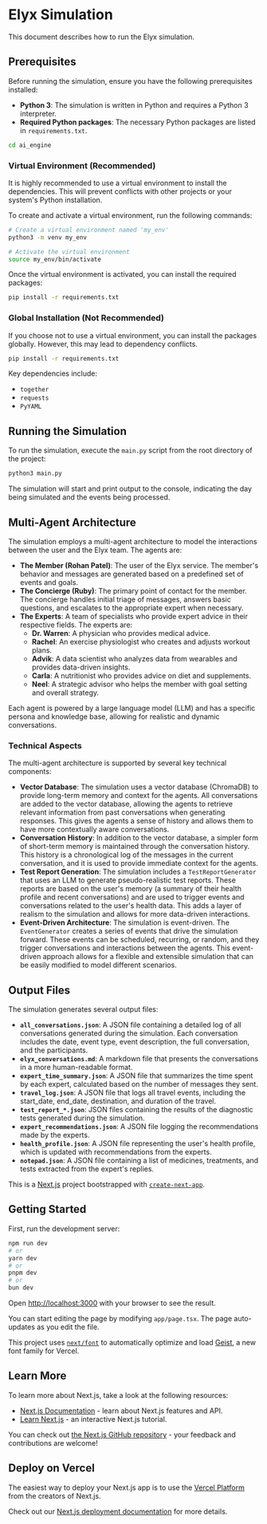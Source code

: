 # Elyx Simulation

This document describes how to run the Elyx simulation.

## Prerequisites

Before running the simulation, ensure you have the following prerequisites installed:

*   **Python 3**: The simulation is written in Python and requires a Python 3 interpreter.
*   **Required Python packages**: The necessary Python packages are listed in `requirements.txt`.

```bash
cd ai_engine
```

### Virtual Environment (Recommended)

It is highly recommended to use a virtual environment to install the dependencies. This will prevent conflicts with other projects or your system's Python installation.

To create and activate a virtual environment, run the following commands:

```bash
# Create a virtual environment named 'my_env'
python3 -m venv my_env

# Activate the virtual environment
source my_env/bin/activate
```

Once the virtual environment is activated, you can install the required packages:

```bash
pip install -r requirements.txt
```

### Global Installation (Not Recommended)

If you choose not to use a virtual environment, you can install the packages globally. However, this may lead to dependency conflicts.

```bash
pip install -r requirements.txt
```

Key dependencies include:
*   `together`
*   `requests`
*   `PyYAML`


## Running the Simulation

To run the simulation, execute the `main.py` script from the root directory of the project:

```bash
python3 main.py
```

The simulation will start and print output to the console, indicating the day being simulated and the events being processed.

## Multi-Agent Architecture

The simulation employs a multi-agent architecture to model the interactions between the user and the Elyx team. The agents are:

*   **The Member (Rohan Patel)**: The user of the Elyx service. The member's behavior and messages are generated based on a predefined set of events and goals.
*   **The Concierge (Ruby)**: The primary point of contact for the member. The concierge handles initial triage of messages, answers basic questions, and escalates to the appropriate expert when necessary.
*   **The Experts**: A team of specialists who provide expert advice in their respective fields. The experts are:
    *   **Dr. Warren**: A physician who provides medical advice.
    *   **Rachel**: An exercise physiologist who creates and adjusts workout plans.
    *   **Advik**: A data scientist who analyzes data from wearables and provides data-driven insights.
    *   **Carla**: A nutritionist who provides advice on diet and supplements.
    *   **Neel**: A strategic advisor who helps the member with goal setting and overall strategy.

Each agent is powered by a large language model (LLM) and has a specific persona and knowledge base, allowing for realistic and dynamic conversations.

### Technical Aspects

The multi-agent architecture is supported by several key technical components:

*   **Vector Database**: The simulation uses a vector database (ChromaDB) to provide long-term memory and context for the agents. All conversations are added to the vector database, allowing the agents to retrieve relevant information from past conversations when generating responses. This gives the agents a sense of history and allows them to have more contextually aware conversations.
*   **Conversation History**: In addition to the vector database, a simpler form of short-term memory is maintained through the conversation history. This history is a chronological log of the messages in the current conversation, and it is used to provide immediate context for the agents.
*   **Test Report Generation**: The simulation includes a `TestReportGenerator` that uses an LLM to generate pseudo-realistic test reports. These reports are based on the user's memory (a summary of their health profile and recent conversations) and are used to trigger events and conversations related to the user's health data. This adds a layer of realism to the simulation and allows for more data-driven interactions.
*   **Event-Driven Architecture**: The simulation is event-driven. The `EventGenerator` creates a series of events that drive the simulation forward. These events can be scheduled, recurring, or random, and they trigger conversations and interactions between the agents. This event-driven approach allows for a flexible and extensible simulation that can be easily modified to model different scenarios.

## Output Files

The simulation generates several output files:

*   **`all_conversations.json`**: A JSON file containing a detailed log of all conversations generated during the simulation. Each conversation includes the date, event type, event description, the full conversation, and the participants.
*   **`elyx_conversations.md`**: A markdown file that presents the conversations in a more human-readable format.
*   **`expert_time_summary.json`**: A JSON file that summarizes the time spent by each expert, calculated based on the number of messages they sent.
*   **`travel_log.json`**: A JSON file that logs all travel events, including the start_date, end_date, destination, and duration of the travel.
*   **`test_report_*.json`**: JSON files containing the results of the diagnostic tests generated during the simulation.
*   **`expert_recommendations.json`**: A JSON file logging the recommendations made by the experts.
*   **`health_profile.json`**: A JSON file representing the user's health profile, which is updated with recommendations from the experts.
*   **`notepad.json`**: A JSON file containing a list of medicines, treatments, and tests extracted from the expert's replies.


This is a [Next.js](https://nextjs.org) project bootstrapped with [`create-next-app`](https://nextjs.org/docs/app/api-reference/cli/create-next-app).

## Getting Started

First, run the development server:

```bash
npm run dev
# or
yarn dev
# or
pnpm dev
# or
bun dev
```

Open [http://localhost:3000](http://localhost:3000) with your browser to see the result.

You can start editing the page by modifying `app/page.tsx`. The page auto-updates as you edit the file.

This project uses [`next/font`](https://nextjs.org/docs/app/building-your-application/optimizing/fonts) to automatically optimize and load [Geist](https://vercel.com/font), a new font family for Vercel.

## Learn More

To learn more about Next.js, take a look at the following resources:

- [Next.js Documentation](https://nextjs.org/docs) - learn about Next.js features and API.
- [Learn Next.js](https://nextjs.org/learn) - an interactive Next.js tutorial.

You can check out [the Next.js GitHub repository](https://github.com/vercel/next.js) - your feedback and contributions are welcome!

## Deploy on Vercel

The easiest way to deploy your Next.js app is to use the [Vercel Platform](https://vercel.com/new?utm_medium=default-template&filter=next.js&utm_source=create-next-app&utm_campaign=create-next-app-readme) from the creators of Next.js.

Check out our [Next.js deployment documentation](https://nextjs.org/docs/app/building-your-application/deploying) for more details.
